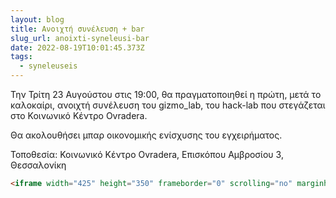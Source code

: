 ```yaml
---
layout: blog
title: Ανοιχτή συνέλευση + bar
slug_url: anoixti-syneleusi-bar
date: 2022-08-19T10:01:45.373Z
tags:
  - syneleuseis
---
```

Την Τρίτη 23 Αυγούστου στις 19:00, θα πραγματοποιηθεί η πρώτη, μετά το καλοκαίρι, ανοιχτή συνέλευση του gizmo_lab, του hack-lab που στεγάζεται στο Κοινωνικό Κέντρο Ovradera.

Θα ακολουθήσει μπαρ οικονομικής ενίσχυσης του εγχειρήματος.

Τοποθεσία:
Κοινωνικό Κέντρο Ovradera, Επισκόπου Αμβροσίου 3, Θεσσαλονίκη

```html
<iframe width="425" height="350" frameborder="0" scrolling="no" marginheight="0" marginwidth="0" src="https://www.openstreetmap.org/export/embed.html?bbox=22.936443686485294%2C40.638442224873884%2C22.942194342613224%2C40.64083575679348&amp;layer=mapnik" style="border: 1px solid black"></iframe><br/><small><a href="https://www.openstreetmap.org/#map=18/40.63964/22.93932">View Larger Map</a></small>
```
